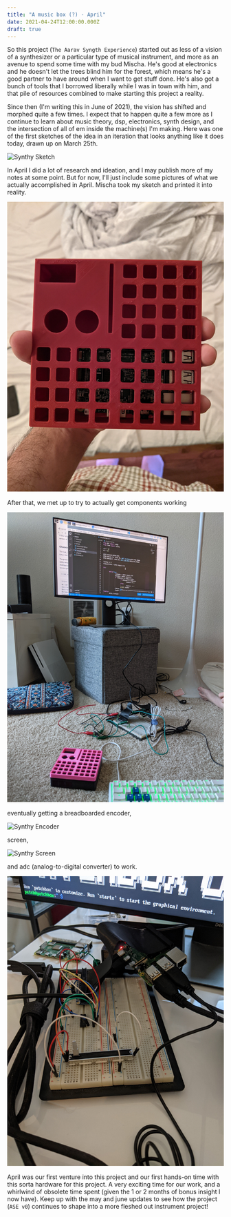 ```yaml
---
title: "A music box (?) - April"
date: 2021-04-24T12:00:00.000Z
draft: true
---
```


So this project (`The Aarav Syngth Experience`) started out as less of a vision of a synthesizer or a particular type of musical instrument, and more as an avenue to spend some time with my bud Mischa. He's good at electronics and he doesn't let the trees blind him for the forest, which means he's a good partner to have around when I want to get stuff done. He's also got a bunch of tools that I borrowed liberally while I was in town with him, and that pile of resources combined to make starting this project a reality.

Since then (I'm writing this in June of 2021), the vision has shifted and morphed quite a few times. I expect that to happen quite a few more as I continue to learn about music theory, dsp, electronics, synth design, and the intersection of all of em inside the machine(s) I'm making. Here was one of the first sketches of the idea in an iteration that looks anything like it does today, drawn up on March 25th.

![Synthy Sketch](/images/synth_april/first_sketch.jpg?resize=300 'Synthy Sketch')

In April I did a lot of research and ideation, and I may publish more of my notes at some point. But for now, I'll just include some pictures of what we actually accomplished in April. Mischa took my sketch and printed it into reality.

![Synthy Print](/images/synth_april/first_print.jpg?resize=300 'Synthy Print')

After that, we met up to try to actually get components working

![Synthy Meetup](/images/synth_april/first_work_session.jpg?resize=300 'Synthy Meetup')

eventually getting a breadboarded encoder,

![Synthy Encoder](/images/synth_april/encoder_breadboard.jpg?resize=300 'Synthy Encoder')

screen,

![Synthy Screen](/images/synth_april/screen_breadboard.jpg?resize=300 'Synthy Screen')

and adc (analog-to-digital converter) to work.

![Synthy ADC](/images/synth_april/adc_breadboard.jpg?resize=300 'Synthy ADC')

April was our first venture into this project and our first hands-on time with this sorta hardware for this project. A very exciting time for our work, and a whirlwind of obsolete time spent (given the 1 or 2 months of bonus insight I now have). Keep up with the may and june updates to see how the project (`ASE v0`) continues to shape into a more fleshed out instrument project!